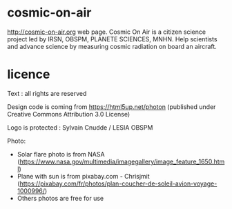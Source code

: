 # cosmic-on-air
http://cosmic-on-air.org web page. Cosmic On Air is a citizen science project led by IRSN, OBSPM, PLANETE SCIENCES, MNHN.
Help scientists and advance science by measuring cosmic radiation on board an aircraft.

# licence
Text : all rights are reserved

Design code is coming from https://html5up.net/photon (published under Creative Commons Attribution 3.0 License)

Logo is protected : Sylvain Cnudde / LESIA OBSPM

Photo: 
- Solar flare photo is from NASA (https://www.nasa.gov/multimedia/imagegallery/image_feature_1650.html)
- Plane with sun is from pixabay.com - Chrisjmit (https://pixabay.com/fr/photos/plan-coucher-de-soleil-avion-voyage-1000996/)
- Others photos are free for use
